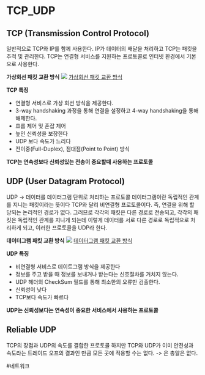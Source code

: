 #  TCP_UDP
## TCP (Transmission Control Protocol)
 일반적으로 TCP와 IP를 함께 사용한다.
IP가 데이터의 배달을 처리하고 TCP는 패킷을 추적 및 관리한다.
TCP는 연결형 서비스를 지원하는 프로토콜로 인터넷 환경에서 기본으로 사용한다.

**가상회선 패킷 교환 방식**
![](TCP_UDP/64D68AF1-D938-4BFF-A7E5-DD04EF4E237A.png)
[가상회선 패킷 교환 방식](https://t1.daumcdn.net/cfile/tistory/991BEB3359FEB5712F)

**TCP 특징**
-  연결형 서비스로 가상 회선 방식을 제공한다.
- 3-way handshaking 과정을 통해 연결을 설정하고 4-way handshaking을 통해 해제한다.
- 흐름 제어 및 혼잡 제어
- 높인 신뢰성을 보장한다
- UDP 보다 속도가 느리다
- 전이중(Full-Duplex), 점대점(Point to Point) 방식

**TCP는 연속성보다 신뢰성있는 전송이 중요할때 사용하는 프로토콜**


## UDP (User Datagram Protocol)
UDP -> 데이터를 데이터그램 단위로 처리하는 프로토콜
데이터그램이란 독립적인 관계를 지니는 패킷이라는 뜻이다
TCP와 달리 비연결형 프로토콜이다. 즉, 연결을 위해 할당되는 논리적인 경로가 없다.
그러므로 각각의 패킷은 다른 경로로 전송되고, 각각의 패킷은 독립적인 관계를 지니게 되는데 이렇게 데이터를 서로 다른 경로로 독립적으로 처리하게 되고, 이러한 프로토콜을 UDP라 한다.

**데이터그램 패킷 교환 방식**
![](TCP_UDP/AF179998-3E06-4EDF-AADD-C06BEA2743BA.png)
[데이터그램 패킷 교환 방식](https://t1.daumcdn.net/cfile/tistory/9969973359FEB59309)

**UDP 특징**
- 비연결형 서비스로 데이트그램 방식을 제공한다
- 정보를 주고 받을 때 정보를 보내거나 받는다는 신호절차를 거치지 않는다.
- UDP 헤더의 CheckSum 필드를 통해 최소한의 오류만 검출한다.
- 신뢰성이 낮다
- TCP보다 속도가 빠르다

**UDP는 신뢰성보다는 연속성이 중요한 서비스에서 사용하는 프로토콜**


## Reliable UDP
TCP의 장점과 UDP의 속도를 결합한 프로토콜
하지만 TCP와 UDP가 이미 안전성과 속도라는 트레이드 오프의 결과인 만큼 모든 곳에 적용할 수는 없다. -> 은 총알은 없다.

#네트워크